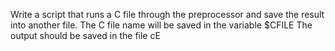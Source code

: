 Write a script that runs a C file through the preprocessor and save the result into another file.
The C file name will be saved in the variable $CFILE
The output should be saved in the file cE

